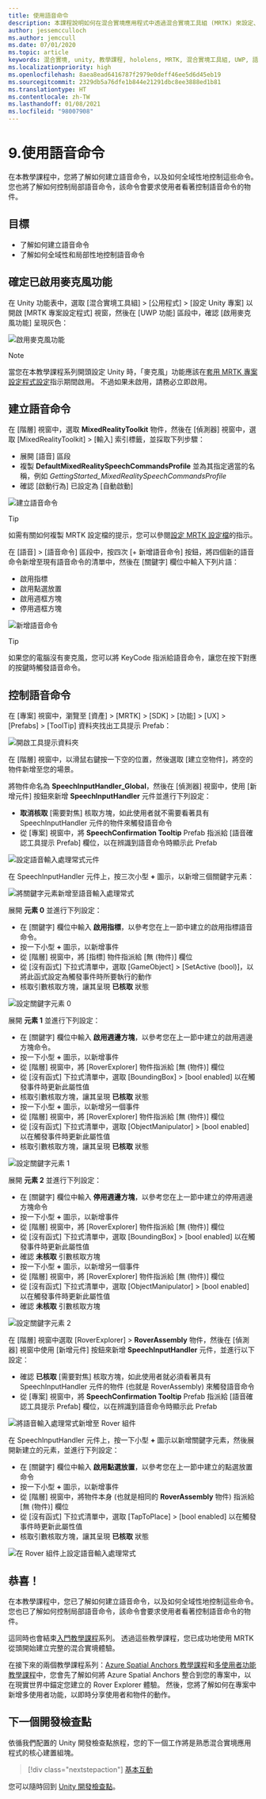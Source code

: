 ```yaml
---
title: 使用語音命令
description: 本課程說明如何在混合實境應用程式中透過混合實境工具組 (MRTK) 來設定、建立及使用語音命令。
author: jessemcculloch
ms.author: jemccull
ms.date: 07/01/2020
ms.topic: article
keywords: 混合實境, unity, 教學課程, hololens, MRTK, 混合實境工具組, UWP, 語音命令, 語音輸入
ms.localizationpriority: high
ms.openlocfilehash: 8aea8ead6416787f2979e0deff46ee5d6d45eb19
ms.sourcegitcommit: 2329db5a76dfe1b844e21291dbc8ee3888ed1b81
ms.translationtype: HT
ms.contentlocale: zh-TW
ms.lasthandoff: 01/08/2021
ms.locfileid: "98007908"
---
```

# <a name="9-using-speech-commands"></a>9.使用語音命令

在本教學課程中，您將了解如何建立語音命令，以及如何全域性地控制這些命令。 您也將了解如何控制局部語音命令，該命令會要求使用者看著控制語音命令的物件。

## <a name="objectives"></a>目標

* 了解如何建立語音命令
* 了解如何全域性和局部性地控制語音命令

## <a name="ensuring-the-microphone-capability-is-enabled"></a>確定已啟用麥克風功能

在 Unity 功能表中，選取 [混合實境工具組] > [公用程式] > [設定 Unity 專案] 以開啟 [MRTK 專案設定程式] 視窗，然後在 [UWP 功能] 區段中，確認 [啟用麥克風功能] 呈現灰色：

![啟用麥克風功能](images/mr-learning-base/base-09-section1-step1-1.png)

> [!NOTE]
> 當您在本教學課程系列開頭設定 Unity 時，「麥克風」功能應該在[套用 MRTK 專案設定程式設定](mr-learning-base-02.md#selecting-mrtk-and-project-settings)指示期間啟用。 不過如果未啟用，請務必立即啟用。

## <a name="creating-speech-commands"></a>建立語音命令

在 [階層] 視窗中，選取 **MixedRealityToolkit** 物件，然後在 [偵測器] 視窗中，選取 [MixedRealityToolkit] > [輸入] 索引標籤，並採取下列步驟：

* 展開 [語音] 區段
* 複製 **DefaultMixedRealitySpeechCommandsProfile** 並為其指定適當的名稱，例如 _GettingStarted_MixedRealitySpeechCommandsProfile_
* 確認 [啟動行為] 已設定為 [自動啟動]

![建立語音命令](images/mr-learning-base/base-09-section2-step1-1.png)

> [!TIP]
> 如需有關如何複製 MRTK 設定檔的提示，您可以參閱[設定 MRTK 設定檔](mr-learning-base-03.md)的指示。

在 [語音] > [語音命令] 區段中，按四次 [+ 新增語音命令] 按鈕，將四個新的語音命令新增至現有語音命令的清單中，然後在 [關鍵字] 欄位中輸入下列片語：

* 啟用指標
* 啟用點選放置
* 啟用週框方塊
* 停用週框方塊

![新增語音命令](images/mr-learning-base/base-09-section2-step1-2.png)

> [!TIP]
> 如果您的電腦沒有麥克風，您可以將 KeyCode 指派給語音命令，讓您在按下對應的按鍵時觸發語音命令。

## <a name="controlling-speech-commands"></a>控制語音命令

在 [專案] 視窗中，瀏覽至 [資產] > [MRTK] > [SDK] > [功能] > [UX] > [Prefabs] > [ToolTip] 資料夾找出工具提示 Prefab：

![開啟工具提示資料夾](images/mr-learning-base/base-09-section3-step1-1.png)

在 [階層] 視窗中，以滑鼠右鍵按一下空的位置，然後選取 [建立空物件]，將空的物件新增至您的場景。

將物件命名為 **SpeechInputHandler_Global**，然後在 [偵測器] 視窗中，使用 [新增元件] 按鈕來新增 **SpeechInputHandler** 元件並進行下列設定：

* **取消核取** [需要對焦] 核取方塊，如此使用者就不需要看著具有 SpeechInputHandler 元件的物件來觸發語音命令
* 從 [專案] 視窗中，將 **SpeechConfirmation Tooltip** Prefab 指派給 [語音確認工具提示 Prefab] 欄位，以在辨識到語音命令時顯示此 Prefab

![設定語音輸入處理常式元件](images/mr-learning-base/base-09-section3-step1-2.png)

在 SpeechInputHandler 元件上，按三次小型 **+** 圖示，以新增三個關鍵字元素：

![將關鍵字元素新增至語音輸入處理常式](images/mr-learning-base/base-09-section3-step1-3.png)

展開 **元素 0** 並進行下列設定：

* 在 [關鍵字] 欄位中輸入 **啟用指標**，以參考您在上一節中建立的啟用指標語音命令。
* 按一下小型 **+** 圖示，以新增事件
* 從 [階層] 視窗中，將 [指標] 物件指派給 [無 (物件)] 欄位
* 從 [沒有函式] 下拉式清單中，選取 [GameObject] > [SetActive (bool)]，以將此函式設定為觸發事件時所要執行的動作
* 核取引數核取方塊，讓其呈現 **已核取** 狀態

![設定關鍵字元素 0](images/mr-learning-base/base-09-section3-step1-4.png)

展開 **元素 1** 並進行下列設定：

* 在 [關鍵字] 欄位中輸入 **啟用週邊方塊**，以參考您在上一節中建立的啟用週邊方塊命令。
* 按一下小型 **+** 圖示，以新增事件
* 從 [階層] 視窗中，將 [RoverExplorer] 物件指派給 [無 (物件)] 欄位
* 從 [沒有函式] 下拉式清單中，選取 [BoundingBox] >  [bool enabled] 以在觸發事件時更新此屬性值
* 核取引數核取方塊，讓其呈現 **已核取** 狀態
* 按一下小型 **+** 圖示，以新增另一個事件
* 從 [階層] 視窗中，將 [RoverExplorer] 物件指派給 [無 (物件)] 欄位
* 從 [沒有函式] 下拉式清單中，選取 [ObjectManipulator] > [bool enabled] 以在觸發事件時更新此屬性值
* 核取引數核取方塊，讓其呈現 **已核取** 狀態

![設定關鍵字元素 1](images/mr-learning-base/base-09-section3-step1-5.png)

展開 **元素 2** 並進行下列設定：

* 在 [關鍵字] 欄位中輸入 **停用週邊方塊**，以參考您在上一節中建立的停用週邊方塊命令
* 按一下小型 **+** 圖示，以新增事件
* 從 [階層] 視窗中，將 [RoverExplorer] 物件指派給 [無 (物件)] 欄位
* 從 [沒有函式] 下拉式清單中，選取 [BoundingBox] >  [bool enabled] 以在觸發事件時更新此屬性值
* 確認 **未核取** 引數核取方塊
* 按一下小型 **+** 圖示，以新增另一個事件
* 從 [階層] 視窗中，將 [RoverExplorer] 物件指派給 [無 (物件)] 欄位
* 從 [沒有函式] 下拉式清單中，選取 [ObjectManipulator] > [bool enabled] 以在觸發事件時更新此屬性值
* 確認 **未核取** 引數核取方塊

![設定關鍵字元素 2](images/mr-learning-base/base-09-section3-step1-6.png)

在 [階層] 視窗中選取 [RoverExplorer] > **RoverAssembly** 物件，然後在 [偵測器] 視窗中使用 [新增元件] 按鈕來新增 **SpeechInputHandler** 元件，並進行以下設定：

* 確認 **已核取** [需要對焦] 核取方塊，如此使用者就必須看著具有 SpeechInputHandler 元件的物件 (也就是 RoverAssembly) 來觸發語音命令
* 從 [專案] 視窗中，將 **SpeechConfirmation Tooltip** Prefab 指派給 [語音確認工具提示 Prefab] 欄位，以在辨識到語音命令時顯示此 Prefab

![將語音輸入處理常式新增至 Rover 組件](images/mr-learning-base/base-09-section3-step1-7.png)

在 SpeechInputHandler 元件上，按一下小型 **+** 圖示以新增關鍵字元素，然後展開新建立的元素，並進行下列設定：

* 在 [關鍵字] 欄位中輸入 **啟用點選放置**，以參考您在上一節中建立的點選放置命令
* 按一下小型 **+** 圖示，以新增事件
* 從 [階層] 視窗中，將物件本身 (也就是相同的 **RoverAssembly** 物件) 指派給 [無 (物件)] 欄位
* 從 [沒有函式] 下拉式清單中，選取 [TapToPlace] > [bool enabled] 以在觸發事件時更新此屬性值
* 核取引數核取方塊，讓其呈現 **已核取** 狀態

![在 Rover 組件上設定語音輸入處理常式](images/mr-learning-base/base-09-section3-step1-8.png)

## <a name="congratulations"></a>恭喜！

在本教學課程中，您已了解如何建立語音命令，以及如何全域性地控制這些命令。 您也已了解如何控制局部語音命令，該命令會要求使用者看著控制語音命令的物件。

這同時也會結束[入門教學課程](mr-learning-base-01.md)系列。 透過這些教學課程，您已成功地使用 MRTK 從頭開始建立完整的混合實境體驗。

在接下來的兩個教學課程系列：[Azure Spatial Anchors 教學課程](mr-learning-asa-01.md)和[多使用者功能教學課程](mr-learning-sharing-01.md)中，您會先了解如何將 Azure Spatial Anchors 整合到您的專案中，以在現實世界中錨定您建立的 Rover Explorer 體驗。 然後，您將了解如何在專案中新增多使用者功能，以即時分享使用者和物件的動作。

## <a name="next-development-checkpoint"></a>下一個開發檢查點

依循我們配置的 Unity 開發檢查點旅程，您的下一個工作將是熟悉混合實境應用程式的核心建置組塊。

> [!div class="nextstepaction"]
> [基本互動](../mrtk-101.md)

您可以隨時回到 [Unity 開發檢查點](../unity-development-overview.md#1-getting-started)。

